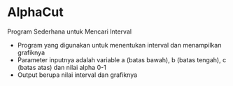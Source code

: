 # AlphaCut
Program Sederhana untuk Mencari Interval

- Program yang digunakan untuk menentukan interval dan menampilkan grafiknya
- Parameter inputnya adalah variable a (batas bawah), b (batas tengah), c (batas atas) dan nilai alpha 0-1
- Output berupa nilai interval dan grafiknya

